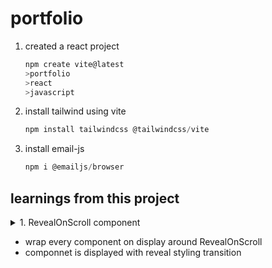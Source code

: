 # portfolio
1. created a react project
   ```js
   npm create vite@latest
   >portfolio
   >react
   >javascript
   ```
2. install tailwind using vite
    ```js
    npm install tailwindcss @tailwindcss/vite
    ```
3. install email-js 
   ```js
   npm i @emailjs/browser
   ```



## learnings from this project
   <details>
   <summary>1. RevealOnScroll component</summary>
   <br/>
   ```js
      
      import { useEffect, useRef } from "react";

      export const RevealOnScroll=({children}) =>{
         const ref= useRef(null);

         useEffect(()=>{
            const observer = new IntersectionObserver(([entry])=>{
               if(entry.isIntersecting){
                  ref.current.classList.add("visible");
               }
            },
            {threshold:0.2, rootMargin:"0px 0px -50px 0px"}
         );
         if(ref.current)
            observer.observe(ref.current);

         return ()=> observer.disconnect();

         })
         return (
            <div ref={ref} className="reveal">
                  {children}
            </div>
         )
      }```

   
   </details>


* wrap every component on display around RevealOnScroll
* componnet is displayed with reveal styling transition
